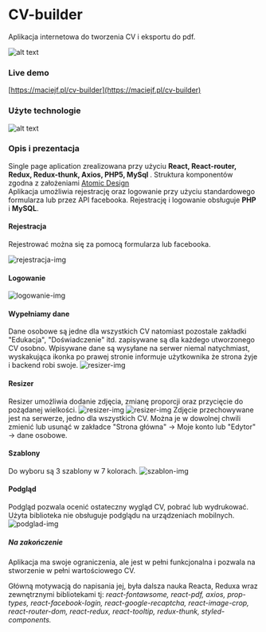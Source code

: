 # CV-builder

Aplikacja internetowa do tworzenia CV i eksportu do pdf.

![alt text](https://maciejf.pl/cv-builder/images/cv-builder_01.png)

### Live demo

[https://maciejf.pl/cv-builder](https://maciejf.pl/cv-builder)

### Użyte technologie

![alt text](https://maciejf.pl/cv-builder/images/cv-builder_caption.png)

### Opis i prezentacja

Single page aplication zrealizowana przy użyciu <b> React, React-router, Redux, Redux-thunk, Axios, PHP5, MySql </b>.
Struktura komponentów zgodna z założeniami [Atomic Design](https://bradfrost.com/blog/post/atomic-web-design/) <br>
Aplikacja umożliwia rejestrację oraz logowanie przy użyciu standardowego formularza lub przez API facebooka.
Rejestrację i logowanie obsługuje <b>PHP</b> i <b>MySQL</b>.

#### Rejestracja

Rejestrować można się za pomocą formularza lub facebooka.

![rejestracja-img](https://maciejf.pl/cv-builder/images/rejestracja.gif)

#### Logowanie

![logowanie-img](https://maciejf.pl/cv-builder/images/logowanie.gif)

#### Wypełniamy dane

Dane osobowe są jedne dla wszystkich CV natomiast pozostale zakładki "Edukacja", "Doświadczenie" itd.
zapisywane są dla każdego utworzonego CV osobno. Wpisywane dane są wysyłane na serwer niemal natychmiast, wyskakująca ikonka po prawej stronie informuje użytkownika że strona żyje i backend robi swoje.
![resizer-img](https://maciejf.pl/cv-builder/images/edit.png)

#### Resizer

Resizer umożliwia dodanie zdjęcia, zmianę proporcji oraz przycięcie do pożądanej wielkości.
![resizer-img](https://maciejf.pl/cv-builder/images/resizer.png)
![resizer-img](https://maciejf.pl/cv-builder/images/resizer2.png)
Zdjęcie przechowywane jest na serwerze, jedno dla wszystkich CV. Można je w dowolnej chwili zmienić lub usunąć w zakładce "Strona główna" -> Moje konto lub "Edytor" -> dane osobowe.

#### Szablony

Do wyboru są 3 szablony w 7 kolorach.
![szablon-img](https://maciejf.pl/cv-builder/images/szablony.png)

#### Podgląd

Podgląd pozwala ocenić ostateczny wygląd CV, pobrać lub wydrukować.
Użyta biblioteka nie obsługuje podglądu na urządzeniach mobilnych.
![podglad-img](https://maciejf.pl/cv-builder/images/preview.png)

##### Na zakończenie

Aplikacja ma swoje ograniczenia, ale jest w pełni funkcjonalna i pozwala na stworzenie w pełni wartościowego CV.

Główną motywacją do napisania jej, była dalsza nauka Reacta, Reduxa wraz zewnętrznymi bibliotekami tj:
_react-fontawsome, react-pdf, axios, prop-types, react-facebook-login, react-google-recaptcha, react-image-crop, react-router-dom, react-redux, react-tooltip, redux-thunk, styled-components._
